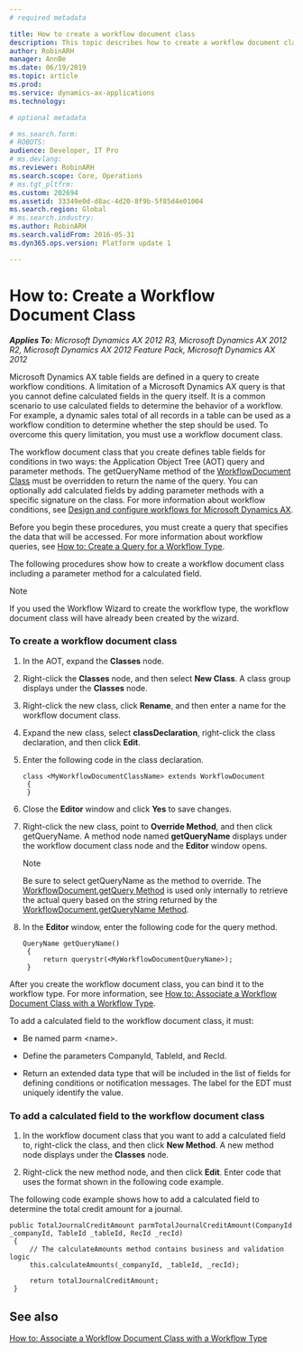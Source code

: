 ```yaml
---
# required metadata

title: How to create a workflow document class
description: This topic describes how to create a workflow document class in Dynamics 365 for Finance and Operations.
author: RobinARH
manager: AnnBe
ms.date: 06/19/2019
ms.topic: article
ms.prod: 
ms.service: dynamics-ax-applications
ms.technology: 

# optional metadata

# ms.search.form: 
# ROBOTS: 
audience: Developer, IT Pro
# ms.devlang: 
ms.reviewer: RobinARH
ms.search.scope: Core, Operations
# ms.tgt_pltfrm: 
ms.custom: 202694
ms.assetid: 33349e0d-d8ac-4d20-8f9b-5f85d4e01004
ms.search.region: Global
# ms.search.industry: 
ms.author: RobinARH
ms.search.validFrom: 2016-05-31
ms.dyn365.ops.version: Platform update 1

---
```


# How to: Create a Workflow Document Class 


_**Applies To:** Microsoft Dynamics AX 2012 R3, Microsoft Dynamics AX 2012 R2, Microsoft Dynamics AX 2012 Feature Pack, Microsoft Dynamics AX 2012_

Microsoft Dynamics AX table fields are defined in a query to create workflow conditions. A limitation of a Microsoft Dynamics AX query is that you cannot define calculated fields in the query itself. It is a common scenario to use calculated fields to determine the behavior of a workflow. For example, a dynamic sales total of all records in a table can be used as a workflow condition to determine whether the step should be used. To overcome this query limitation, you must use a workflow document class.

The workflow document class that you create defines table fields for conditions in two ways: the Application Object Tree (AOT) query and parameter methods. The getQueryName method of the [WorkflowDocument Class](https://msdn.microsoft.com/en-us/library/gg798542\(v=ax.60\)) must be overridden to return the name of the query. You can optionally add calculated fields by adding parameter methods with a specific signature on the class. For more information about workflow conditions, see [Design and configure workflows for Microsoft Dynamics AX](https://msdn.microsoft.com/en-us/library/gg751350\(v=ax.60\)).

Before you begin these procedures, you must create a query that specifies the data that will be accessed. For more information about workflow queries, see [How to: Create a Query for a Workflow Type](https://docs.microsoft.com/en-us/dynamicsax-2012/developer/how-to-create-a-query-for-a-workflow-type).

The following procedures show how to create a workflow document class including a parameter method for a calculated field.


> [!NOTE]
> <P>If you used the Workflow Wizard to create the workflow type, the workflow document class will have already been created by the wizard.</P>



### To create a workflow document class

1.  In the AOT, expand the **Classes** node.

2.  Right-click the **Classes** node, and then select **New Class**. A class group displays under the **Classes** node.

3.  Right-click the new class, click **Rename**, and then enter a name for the workflow document class.

4.  Expand the new class, select **classDeclaration**, right-click the class declaration, and then click **Edit**.

5.  Enter the following code in the class declaration.
    
       ```X++
       class <MyWorkflowDocumentClassName> extends WorkflowDocument
        {
        }
       ```

6.  Close the **Editor** window and click **Yes** to save changes.

7.  Right-click the new class, point to **Override Method**, and then click getQueryName. A method node named **getQueryName** displays under the workflow document class node and the **Editor** window opens.
    

    > [!NOTE]
    > <P>Be sure to select getQueryName as the method to override. The <A href="https://msdn.microsoft.com/en-us/library/gg798533(v=ax.60)">WorkflowDocument.getQuery Method</A> is used only internally to retrieve the actual query based on the string returned by the <A href="https://msdn.microsoft.com/en-us/library/gg798541(v=ax.60)">WorkflowDocument.getQueryName Method</A>.</P>



8.  In the **Editor** window, enter the following code for the query method.
    
       ```X++
       QueryName getQueryName()
        {
            return querystr(<MyWorkflowDocumentQueryName>);
        }
       ```

After you create the workflow document class, you can bind it to the workflow type. For more information, see [How to: Associate a Workflow Document Class with a Workflow Type].

To add a calculated field to the workflow document class, it must:

  - Be named parm \<name\>.

  - Define the parameters CompanyId, TableId, and RecId.

  - Return an extended data type that will be included in the list of fields for defining conditions or notification messages. The label for the EDT must uniquely identify the value.

### To add a calculated field to the workflow document class

1.  In the workflow document class that you want to add a calculated field to, right-click the class, and then click **New Method**. A new method node displays under the **Classes** node.

2.  Right-click the new method node, and then click **Edit**. Enter code that uses the format shown in the following code example.

The following code example shows how to add a calculated field to determine the total credit amount for a journal.

   ```X++
   public TotalJournalCreditAmount parmTotalJournalCreditAmount(CompanyId _companyId, TableId _tableId, RecId _recId)
    {
        // The calculateAmounts method contains business and validation logic   
        this.calculateAmounts(_companyId, _tableId, _recId);
    
        return totalJournalCreditAmount;
    }
   ```

## See also

[How to: Associate a Workflow Document Class with a Workflow Type]

[How to: Associate a Workflow Document Class with a Workflow Type]: https://docs.microsoft.com/en-us/dynamicsax-2012/developer/how-to-associate-a-workflow-document-class-with-a-workflow-type
